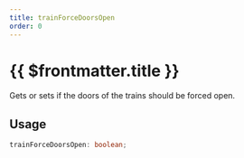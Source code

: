 ```yaml
---
title: trainForceDoorsOpen
order: 0
---
```


# {{ $frontmatter.title }}

Gets or sets if the doors of the trains should be forced open.

## Usage

```ts
trainForceDoorsOpen: boolean;
```
